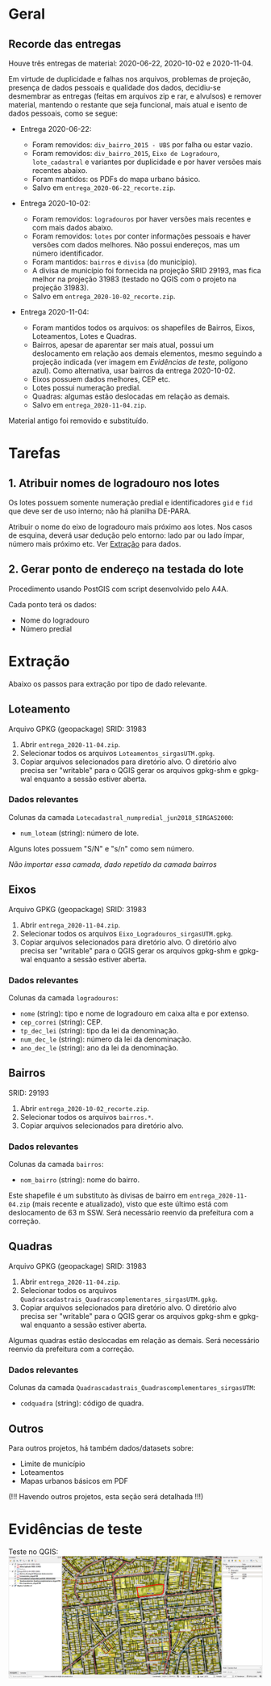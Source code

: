 # Geral
## Recorde das entregas
Houve três entregas de material: 2020-06-22, 2020-10-02 e 2020-11-04.

Em virtude de duplicidade e falhas nos arquivos, problemas de projeção, presença de dados pessoais e qualidade dos dados, decidiu-se desmembrar as entregas (feitas em arquivos zip e rar, e alvulsos) e remover material, mantendo o restante que seja funcional, mais atual e isento de dados pessoais, como se segue:

* Entrega 2020-06-22:
  - Foram removidos: `div_bairro_2015 - UBS` por falha ou estar vazio.
  - Foram removidos: `div_bairro_2015`, `Eixo de Logradouro`, `lote_cadastral` e variantes por duplicidade e por haver versões mais recentes abaixo.
  - Foram mantidos: os PDFs do mapa urbano básico.
  - Salvo em `entrega_2020-06-22_recorte.zip`.

* Entrega 2020-10-02:
  - Foram removidos: `logradouros` por haver versões mais recentes e com mais dados abaixo.
  - Foram removidos: `lotes` por conter informações pessoais e haver versões com dados melhores. Não possui endereços, mas um número identificador.
  - Foram mantidos: `bairros` e `divisa` (do município).
  - A divisa de município foi fornecida na projeção SRID 29193, mas fica melhor na projeção 31983 (testado no QGIS com o projeto na projeção 31983).
  - Salvo em `entrega_2020-10-02_recorte.zip`.

* Entrega 2020-11-04:
  - Foram mantidos todos os arquivos: os shapefiles de Bairros, Eixos, Loteamentos, Lotes e Quadras.
  - Bairros, apesar de aparentar ser mais atual, possui um deslocamento em relação aos demais elementos, mesmo seguindo a projeção indicada (ver imagem em *Evidências de teste*, polígono azul). Como alternativa, usar bairros da entrega 2020-10-02.
  - Eixos possuem dados melhores, CEP etc.
  - Lotes possui numeração predial.
  - Quadras: algumas estão deslocadas em relação as demais.
  - Salvo em `entrega_2020-11-04.zip`.

Material antigo foi removido e substituído.

# Tarefas
## 1. Atribuir nomes de logradouro nos lotes
Os lotes possuem somente numeração predial e identificadores `gid` e `fid` que deve ser de uso interno; não há planilha DE-PARA.

Atribuir o nome do eixo de logradouro mais próximo aos lotes. Nos casos de esquina, deverá usar dedução pelo entorno: lado par ou lado ímpar, número mais próximo etc. Ver [Extração](#Extração) para dados.

## 2. Gerar ponto de endereço na testada do lote
Procedimento usando PostGIS com script desenvolvido pelo A4A.

Cada ponto terá os dados:
* Nome do logradouro
* Número predial

# Extração
Abaixo os passos para extração por tipo de dado relevante.

## Loteamento
Arquivo GPKG (geopackage)
SRID: 31983
1. Abrir `entrega_2020-11-04.zip`.
2. Selecionar todos os arquivos `Loteamentos_sirgasUTM.gpkg`.
3. Copiar arquivos selecionados para diretório alvo. O diretório alvo precisa ser "writable" para o QGIS gerar os arquivos gpkg-shm e gpkg-wal enquanto a sessão estiver aberta.

### Dados relevantes
Colunas da camada `Lotecadastral_numpredial_jun2018_SIRGAS2000`:
* `num_loteam` (string): número de lote.

Alguns lotes possuem "S/N" e "s/n" como sem número.

*Não importar essa camada, dado repetido da camada bairros*


## Eixos
Arquivo GPKG (geopackage)
SRID: 31983
1. Abrir `entrega_2020-11-04.zip`.
2. Selecionar todos os arquivos `Eixo_Logradouros_sirgasUTM.gpkg`.
3. Copiar arquivos selecionados para diretório alvo. O diretório alvo precisa ser "writable" para o QGIS gerar os arquivos gpkg-shm e gpkg-wal enquanto a sessão estiver aberta.

### Dados relevantes
Colunas da camada `logradouros`:
* `nome` (string): tipo e nome de logradouro em caixa alta e por extenso.
* `cep_correi` (string): CEP.
* `tp_dec_lei` (string): tipo da lei da denominação.
* `num_dec_le` (string): número da lei da denominação.
* `ano_dec_le` (string): ano da lei da denominação.

## Bairros
SRID: 29193
1. Abrir `entrega_2020-10-02_recorte.zip`.
2. Selecionar todos os arquivos `bairros.*`.
3. Copiar arquivos selecionados para diretório alvo.

### Dados relevantes
Colunas da camada `bairros`:
* `nom_bairro` (string): nome do bairro.

Este shapefile é um substituto às divisas de bairro em `entrega_2020-11-04.zip` (mais recente e atualizado), visto que este último está com deslocamento de 63 m SSW. Será necessário reenvio da prefeitura com a correção.

## Quadras
Arquivo GPKG (geopackage)
SRID: 31983
1. Abrir `entrega_2020-11-04.zip`.
2. Selecionar todos os arquivos `Quadrascadastrais_Quadrascomplementares_sirgasUTM.gpkg`.
3. Copiar arquivos selecionados para diretório alvo. O diretório alvo precisa ser "writable" para o QGIS gerar os arquivos gpkg-shm e gpkg-wal enquanto a sessão estiver aberta.

Algumas quadras estão deslocadas em relação as demais. Será necessário reenvio da prefeitura com a correção.

### Dados relevantes
Colunas da camada `Quadrascadastrais_Quadrascomplementares_sirgasUTM`:
* `codquadra` (string): código de quadra.

## Outros
Para outros projetos, há também dados/datasets sobre:
* Limite de município
* Loteamentos
* Mapas urbanos básicos em PDF

(!!! Havendo outros projetos, esta seção será detalhada !!!)

# Evidências de teste
Teste no QGIS:
![](qgis.png)
